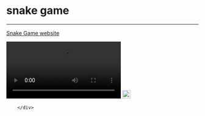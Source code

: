 # snake game
---
[Snake Game website](https://snake.on.fleek.co/)
<div style="position:relative;width:fit-content;height:fit-content;">
            <video src= 'https://clipchamp.com/watch/Yc3rCQ1FxPD'></video>
                <img style="height:22px;" src="https://clipchamp.com/e.svg" alt="Made with Clipchamp" />
            </a>
            
        </div>
